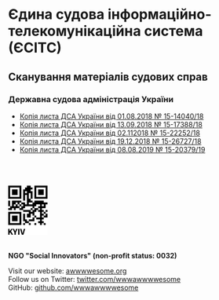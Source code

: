 <h1>Єдина судова інформаційно-телекомунікаційна система (ЄСІТС)</h1>

<h2>Сканування матеріалів судових справ</h2>

<h3>Державна судова адміністрація України</h3>

- [Копія листа ДСА України від 01.08.2018 № 15-14040/18](67673159-6c63-4fa0-9d2c-b69598c1ad32.pdf)
- [Копія листа ДСА України від 13.09.2018 № 15-17388/18](837efa55-d1b3-44be-a001-fe0042aafea1.pdf)
- [Копія листа ДСА України від 02.112018 № 15-22252/18](6a8538c1-d087-4def-8fc3-1df9d8879ccb.pdf)
- [Копія листа ДСА України від 19.12.2018 № 15-26727/18](867dd809-12bf-4b6b-a18d-f32081167d5d.pdf)
- [Копія листа ДСА України від 08.08.2019 № 15-20379/19](f955c2a8-89c4-4980-bc61-659cec920717.pdf)

<br>
<br>
<br>

<div>
  <img src="../../assets/logo.png" alt="NGO Social Innovators">
</div>

<br>

**NGO "Social Innovators" (non-profit status: 0032)**

Visit our website: [awwwwesome.org](https://www.awwwwesome.org) <br>
Follow us on Twitter: [twitter.com/wwwawwwwesome](https://twitter.com/wwwawwwwesome) <br>
GitHub: [github.com/wwwawwwwesome](https://github.com/wwwawwwwesome)
